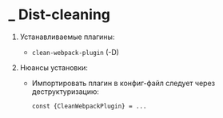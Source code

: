 # \_ Dist-cleaning

1. Устанавливаемые плагины:
   - `clean-webpack-plugin` (-D)
1. Нюансы установки:

   - Импортировать плагин в конфиг-файл следует через деструктуризацию:

     ```
     const {CleanWebpackPlugin} = ...
     ```
